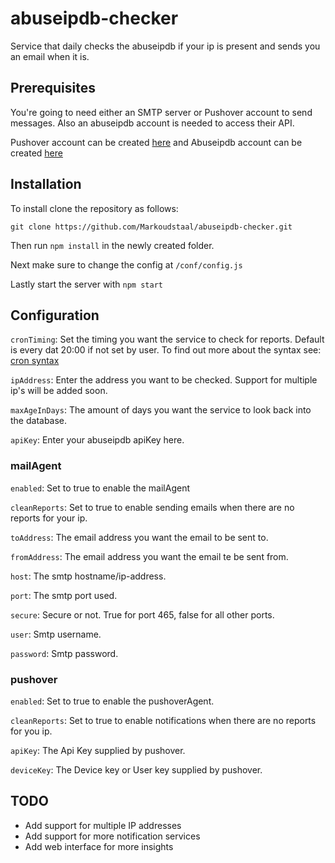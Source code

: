 # abuseipdb-checker
Service that daily checks the abuseipdb if your ip is present and sends you an email when it is.

## Prerequisites

You're going to need either an SMTP server or Pushover account to send messages. Also an abuseipdb account is needed to access their API.

Pushover account can be created [here](https://pushover.net/) and Abuseipdb account can be created [here](https://www.abuseipdb.com/)

## Installation

To install clone the repository as follows:

```
git clone https://github.com/Markoudstaal/abuseipdb-checker.git
```

Then run `npm install` in the newly created folder.

Next make sure to change the config at `/conf/config.js`

Lastly start the server with `npm start`

## Configuration

`cronTiming`: Set the timing you want the service to check for reports. Default is every dat 20:00 if not set by user. To find out more about the syntax see: [cron syntax](http://www.nncron.ru/help/EN/working/cron-format.htm)

`ipAddress`: Enter the address you want to be checked. Support for multiple ip's will be added soon.

`maxAgeInDays`: The amount of days you want the service to look back into the database.

`apiKey`: Enter your abuseipdb apiKey here.

### mailAgent

`enabled`: Set to true to enable the mailAgent

`cleanReports`: Set to true to enable sending emails when there are no reports for your ip.

`toAddress`: The email address you want the email to be sent to.

`fromAddress`: The email address you want the email te be sent from.

`host`: The smtp hostname/ip-address.

`port`: The smtp port used.

`secure`: Secure or not. True for port 465, false for all other ports.

`user`: Smtp username.

`password`: Smtp password.

### pushover

`enabled`: Set to true to enable the pushoverAgent.

`cleanReports`: Set to true to enable notifications when there are no reports for you ip.

`apiKey`: The Api Key supplied by pushover.

`deviceKey`: The Device key or User key supplied by pushover.

## TODO

- Add support for multiple IP addresses
- Add support for more notification services
- Add web interface for more insights

